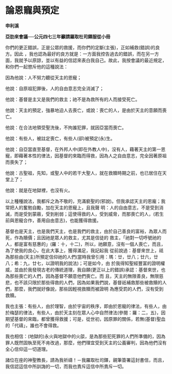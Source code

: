 # 論恩寵與預定


**申利溪**

**亞肋來會議──公元四七三年籲請羅取杜司鐸服從小冊**





你們的更正錯誤，正是公眾的救援，而你們的定斷(主張)，正如補救(錯誤)的良方。因此 ，我也認為最好的良方就是：一方面我控告過去的錯誤，而在另一方面，我就予以原諒，並以有益的信認來表白我自己。故此，我按會議的最近規定，和你們一起懲斥他的這種說法：

因為他說：人不努力聽從天主的恩寵；

他說：自原祖犯罪後，人的自由意志完全消滅了；

他說：基督是主又是我們的救主；祂不是為救所有的人而接受死亡。

他說：天主的預定，強暴地迫人去喪亡，或說：喪亡的人，是由於天主的意願而喪亡。

他說：在合法地領受聖洗後，不拘誰犯罪，就因亞當而喪亡。

他說：有些人，被註定喪亡，有些人(卻)被預定(永)生。

他說：自亞當直至基督，在外邦人中(即在外教人中)，沒有人，藉著天主的第一恩寵，即藉著本性的律法，因基督的來臨而得救，因為人之自由意志，完全因著原祖而喪失了；

他說：古聖祖，先知，或聖人中的若干大聖人，就在救贖時期之前，也已居住在天堂上了；

他說：就是在地獄裡，也沒有火。

以上種種說法，我都斥之為不敬的，充滿褻聖的(邪說)。但我承認天主的恩龐；我常把人的奮勉自勵，加在天主的恩寵上，且我聲
明：人的自由意志，不是受到消滅，而是受到蒙蔽，受到削弱；這使得救的人，受到威脅，而那喪亡的人，(若生前與恩寵合作，善用自由意志)，也能獲得救援。

基督也是天主，也是我們天主，也是我們的救主，由於自己善良的富裕，為眾人而死，作為贖價；且因祂是眾人的救主，尤其是信徒的
救主，「祂對一切呼號祂的人，都是富有慈惠的」(羅：十，十二)，所以，祂願意，沒有一個人喪亡，而且，為了使我的良心，在此大事上，獲得滿足，我記起我
從前說過：基督來世上，祗為那些由(天主)所預定信仰祂的人們(當時我曾引用：瑪：廿，廿八；廿六，廿八；希：九，廿七，以證明我的說法)；可是如今，由
於我得知聖經豐富的證明權威，並由於我發現古老的傳統道理，我自願(更正以上的錯誤)承認：基督來世，也為那些喪亡的人們，因為基督不願意他們喪亡。而
且，天主的無限善良，無限慈悲，也不該只限於那些得救的人們，因為如果我們說，基督祇補救那些被救贖的人們，那麼，我們就好像說，那些因輕視救贖而被證明
為應受罰的人們，沒有受到救贖。

我也主張：有些人，由於理智，由於宇宙的秩序，即由於恩寵的律法，有些人，由於梅瑟的律法，有些人，由於天主刻在眾人心中自然律法(參閱：羅：二，五)，因期望基督的來臨，都曾獲得救援；可是，從世初，因原罪的關係，若無(基督)聖血的「代禱」，誰也不會得救。

我也相信：(地獄的)永火與地獄中的火燄，是為那些犯死罪的人們所準備的，因為罪人既然固執至死不肯改過，那麼，他們理宜受到天主的公義審判，因為他們沒有全心信仰這一切道理。

諸位在座的神聖教長，請為我祈禱！－我羅取杜司鐸，親筆簽署這封書信，而且，我信認這信中所訓誨的一切，而我也責斥這信中所責斥一切。


